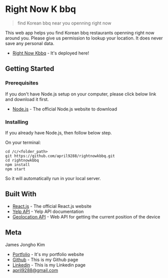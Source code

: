 # Right Now K bbq
> find Korean bbq near you openning right now

This web app helps you find Korean bbq restaurants openning right now around you. Please give us permission to lookup your location. It does never save any personal data. 

* [Right Now Kbbq](https://april9288.github.io/rightnowkbbq/) - It's deployed here!

<!-- ![](kbbq.gif) -->

## Getting Started

### Prerequisites

If you don't have Node.js setup on your computer, please click below link and download it first.

* [Node.js](https://nodejs.org/en/) - The official Node.js website to download

### Installing

If you already have Node.js, then follow below step.

On your terminal:

```
cd /c/<folder_path>
git https://github.com/april9288/rightnowkbbq.git
cd rightnowkbbq
npm install
npm start

```

So it will automatically run in your local server.

## Built With

* [React.js](https://reactjs.org/) - The official React.js website
* [Yelp API](https://www.yelp.com/developers/documentation/v3/business_search) - Yelp API documentation
* [Geolocation API](https://developer.mozilla.org/en-US/docs/Web/API/Geolocation/getCurrentPosition) - Web API for getting the current position of the device

## Meta

James Jongho Kim 
- [Portfolio](https://april9288.github.io/) - It's my portfolio website
- [Github](https://github.com/april9288) - This is my Github page
- [Linkedin](https://www.linkedin.com/in/jongho-kim-b05618170/) - This is my Linkedin page
- april9288@gmail.com

